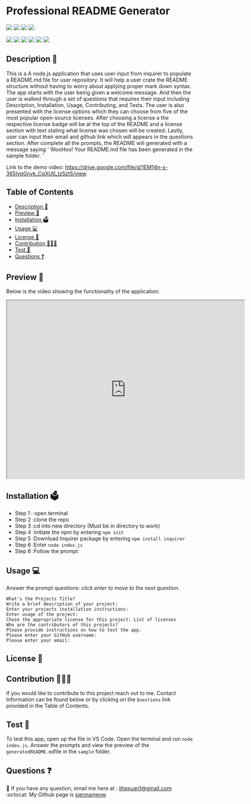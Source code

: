 # Professional README Generator

<p> 
<img src="https://img.shields.io/github/repo-size/siennameow/README-generator" />
<img src="https://img.shields.io/github/languages/top/siennameow/README-generator"  />
<img src="https://img.shields.io/github/issues/siennameow/README-generator" />
<img src="https://img.shields.io/github/last-commit/siennameow/README-generator" >
</p>

<p>
<img src="https://img.shields.io/badge/Javascript-yellow" />
<img src="https://img.shields.io/badge/jQuery-blue"  />
<img src="https://img.shields.io/badge/-node.js-green" />
<img src="https://img.shields.io/badge/-inquirer-red" >
<img src="https://img.shields.io/badge/-screencastify-lightgrey" />
<img src="https://img.shields.io/badge/-json-orange" />
</p>

## Description 📝 


This is a A node.js application that uses user input from inquirer to populate a README.md file for user repository. It will help a user crate the README structure without having to worry about applying proper mark down syntax. The app starts with the user being given a welcome message. And then the user is walked through a set of questions that requires their input including Description, Installation, Usage, Contributing, and Tests. The user is also presented with the license options which they can choose from five of the most popular open-source licenses. After choosing a license a the respective license badge will be at the top of the README and a license section with text stating what license was chosen will be created. Lastly, user can input their email and github link which will appears in the questions section. After complete all the prompts, the README will generated with a message saying ' WooHoo! Your README.md file has been generated in the sample folder. '

Link to the demo video: https://drive.google.com/file/d/1EM14n-s-365IvqGnyk_CqXUtl_tz5zt5/view.

## Table of Contents
- [Description 📝](#description-)
- [Preview 👀](#preview-)
- [Installation 🗳](#installation-)
- [Usage 💻](#usage-)
- [License 🚀](#license-)
- [Contribution 👩🏻‍💻](#contribution-)
- [Test 🧩](#test-)
- [Questions ❓](#questions-)

## Preview 👀 

Below is the video showing the functionality of the application:
<iframe src="https://drive.google.com/file/d/1EM14n-s-365IvqGnyk_CqXUtl_tz5zt5/preview" width="640" height="480"></iframe>


## Installation 🗳 

- Step 1 : open terminal
- Step 2 :clone the repo
- Step 3 :cd into new directory (Must be in directory to work)
- Step 4 :Initiate the npm by entering `npm init`
- Step 5 :Download Inquirer package by entering `npm install inquirer`
- Step 6 :Enter  `node index.js`
- Step 6 :Follow the prompt

## Usage 💻 

Answer the prompt questions: _click enter to move to the next question._

```
What's the Projects Title?
Write a brief description of your project: 
Enter your projects installation instructions: 
Enter usage of the project: 
Chose the appropriate license for this project: List of licenses
Who are the contributors of this projects?
Please provide instructions on how to test the app.
Please enter your GitHub username: 
Please enter your email: 
```

## License 🚀

## Contribution 👩🏻‍💻 
If you would like to contribute to this project reach out to me. Contact Information can be found below or by clicking on the `Questions` link provided in the Table of Contents.

## Test 🧩
To test this app, open up the file in VS Code. Open the terminal and run `node index.js`. Answer the prompts and view the preview of the `generatedREADME.md`file in the `sample` folder.

## Questions ❓

📩 If you have any question, email me here at : lihexuan1@gmail.com<br/>
:octocat: My Github page is [siennameow](https://github.com/siennameow)

 

